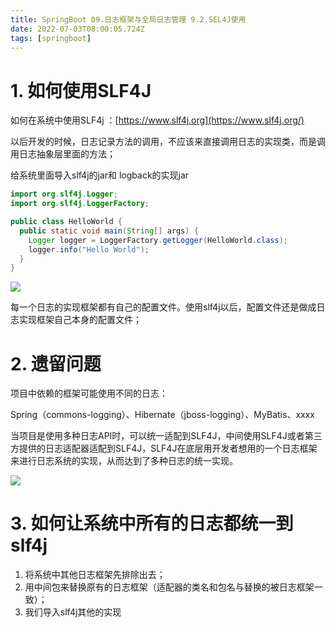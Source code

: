 ```yaml
---
title: SpringBoot 09.日志框架与全局日志管理 9.2.SEL4J使用
date: 2022-07-03T08:00:05.724Z
tags: [springboot]
---
```

# 1. 如何使用SLF4J

如何在系统中使用SLF4j ：[https://www.slf4j.org](https://www.slf4j.org/)

以后开发的时候，日志记录方法的调用，不应该来直接调用日志的实现类，而是调用日志抽象层里面的方法；

给系统里面导入slf4j的jar和 logback的实现jar

```java
import org.slf4j.Logger;
import org.slf4j.LoggerFactory;

public class HelloWorld {
  public static void main(String[] args) {
    Logger logger = LoggerFactory.getLogger(HelloWorld.class);
    logger.info("Hello World");
  }
}
```

![](https://gitee.com/krislin_zhao/IMGcloud/raw/master/img/20200524110109.png)

每一个日志的实现框架都有自己的配置文件。使用slf4j以后，配置文件还是做成日志实现框架自己本身的配置文件；

# 2. 遗留问题

项目中依赖的框架可能使用不同的日志：

Spring（commons-logging）、Hibernate（jboss-logging）、MyBatis、xxxx

当项目是使用多种日志API时，可以统一适配到SLF4J，中间使用SLF4J或者第三方提供的日志适配器适配到SLF4J，SLF4J在底层用开发者想用的一个日志框架来进行日志系统的实现，从而达到了多种日志的统一实现。

![](https://gitee.com/krislin_zhao/IMGcloud/raw/master/img/20200524110305.png)

# 3. 如何让系统中所有的日志都统一到slf4j

1. 将系统中其他日志框架先排除出去；
2. 用中间包来替换原有的日志框架（适配器的类名和包名与替换的被日志框架一致）；
3. 我们导入slf4j其他的实现